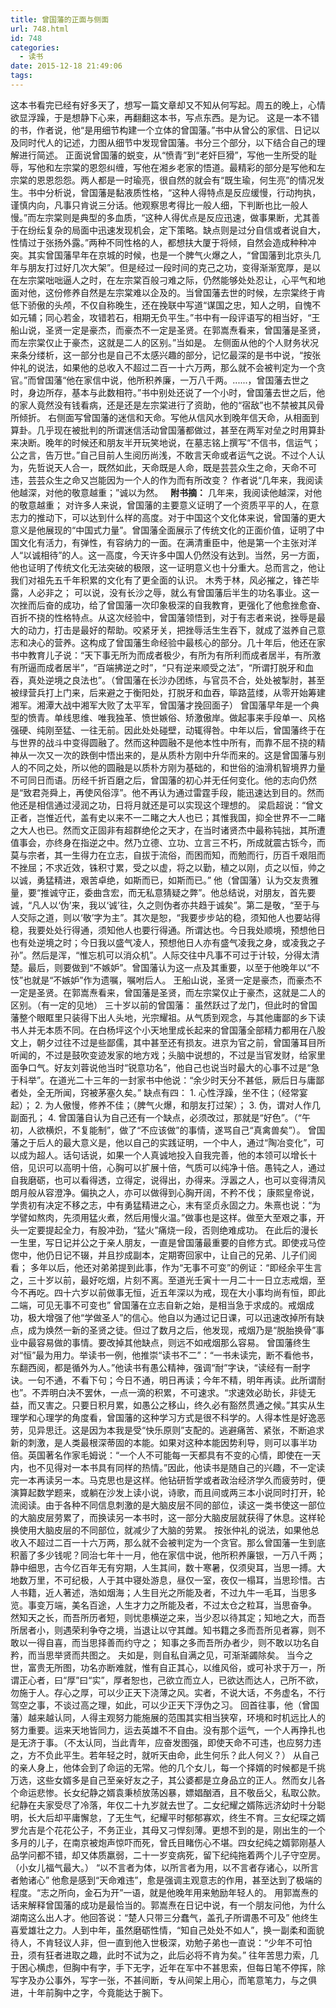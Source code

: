 ```yaml
---
title: 曾国藩的正面与侧面
url: 748.html
id: 748
categories:
  - 读书
date: 2015-12-18 21:49:06
tags:
---
```


这本书看完已经有好多天了，想写一篇文章却又不知从何写起。周五的晚上，心情欲显浮躁，于是想静下心来，再翻翻这本书，写点东西。是为记。 这是一本不错的书，作者说，他“是用细节构建一个立体的曾国藩。”书中从曾公的家信、日记以及同时代人的记述，力图从细节中发现曾国藩。书分三个部分，以下结合自己的理解进行简述。 正面说曾国藩的蜕变，从“愤青”到“老奸巨猾”，写他一生所受的耻辱，写他和左宗棠的恩怨纠缠，写他在湘乡老家的悟道。最精彩的部分是写他和左宗棠的恩恩怨怨。两人都是一时瑜亮，很自然的就会有“既生瑜，何生亮”的情况发生。书中分析说，曾国藩是黏液质性格，“这种人得特点是反应缓慢，行动拘执，谨慎内向，凡事只肯说三分话。他观察思考得比一般人细，下判断也比一般人慢。”而左宗棠则是典型的多血质，“这种人得优点是反应迅速，做事果断，尤其善于在纷纭复杂的局面中迅速发现机会，定下策略。缺点则是过分自信或者说自大，性情过于张扬外露。”两种不同性格的人，都想扶大厦于将倾，自然会造成种种冲突。其实曾国藩早年在京城的时候，也是一个脾气火爆之人，“曾国藩到北京头几年与朋友打过好几次大架”。但是经过一段时间的克己之功，变得渐渐宽厚，是以在左宗棠咄咄逼人之时，在左宗棠百般刁难之际，仍然能够处处忍让，心平气和地面对他，这份修养自然是左宗棠难以企及的。当曾国藩去世的时候，左宗棠终于肯低下骄傲的头颅，不仅自称晚生，还在挽联中写道“谋国之忠，知人之明，自愧不如元辅；同心若金，攻错若石，相期无负平生。”书中有一段评语写的相当好，“王船山说，圣贤一定是豪杰，而豪杰不一定是圣贤。在郭嵩焘看来，曾国藩是圣贤，而左宗棠仅止于豪杰，这就是二人的区别。”当如是。 左侧面从他的个人财务状况来条分缕析，这一部分也是自己不太感兴趣的部分，记忆最深的是书中说，“按张仲礼的说法，如果他的总收入不超过二百一十六万两，那么就不会被判定为一个贪官。”而曾国藩“他在家信中说，他所积养廉，一万八千两。......，曾国藩去世之时，身边所存，基本与此数相符。”书中别处还说了一个小时，曾国藩去世之后，他的家人竟然没有钱看病，还是还是左宗棠进行了资助，他的“宿敌”也不禁被其风骨所倾折。 右侧面写曾国藩的迷信和天命。写他从信风水到晚年信天命，从相面到算卦。几乎现在被批判的所谓迷信活动曾国藩都做过，甚至在两军对垒之时用算卦来决断。晚年的时候还和朋友半开玩笑地说，在墓志铭上撰写“不信书，信运气；公之言，告万世。”自己目前人生阅历尚浅，不敢言天命或者运气之说。不过个人认为，先哲说天人合一，既然如此，天命既是人命，既是芸芸众生之命，天命不可违，芸芸众生之命又岂能因为一个人的作为而有所改变？ 作者说“几年来，我阅读他越深，对他的敬意越重；”诚以为然。   **附书摘：** 几年来，我阅读他越深，对他的敬意越重； 对许多人来说，曾国藩的主要意义证明了一个资质平平的人，在意志力的推动下，可以达到什么样的高度。对于中国这个文化体来说，曾国藩的更大意义是他展现的“中国式力量”。曾国藩全面展示了传统文化的正面价值，证明了中国文化有活力，有弹性，有容纳力的一面。在满清重臣中，他是第一个主张对洋人“以诚相待”的人。这一高度，今天许多中国人仍然没有达到。当然，另一方面，他也证明了传统文化无法突破的极限，这一证明意义也十分重大。总而言之，他让我们对祖先五千年积累的文化有了更全面的认识。 木秀于林，风必摧之，锋芒毕露，人必非之； 可以说，没有长沙之辱，就么有曾国藩后半生的功名事业。这一次挫而后奋的成功，给了曾国藩一次印象极深的自我教育，更强化了他愈挫愈奋、百折不挠的性格特点。从这次经验中，曾国藩领悟到，对于有志者来说，挫辱是最大的动力，打击是最好的帮助。咬紧牙关，把挫辱活生生吞下，就成了滋养自己意志和决心的营养。这构成了曾国藩生命经验中最核心的部分。几十年后，他还在家书中教育儿子说：“天下事无所为而成者极少，有所为有所利而成者居半，有所激有所逼而成者居半”，“百端拂逆之时”，“只有逆来顺受之法”，“所谓打脱牙和血吞，真处逆境之良法也”。（曾国藩在长沙办团练，与官员不合，处处被掣肘，甚至被绿营兵打上门来，后来避之于衡阳处，打脱牙和血吞，筚路蓝缕，从零开始筹建湘军。湘潭大战中湘军大败了太平军，曾国藩才挽回面子） 曾国藩早年是一个典型的愤青。单线思维、唯我独革、愤世嫉俗、矫激傲岸。做起事来手段单一、风格强硬、纯刚至猛、一往无前。因此处处碰壁，动辄得咎。中年以后，曾国藩终于在与世界的战斗中变得圆融了。然而这种圆融不是他本性中所有，而靠不屈不挠的精神从一次又一次的跌倒中悟出来的，是从质朴方刚中升华而来的。这是曾国藩与别人的不同之处，所以他的圆融是以质朴方刚为基础的，和世俗的油滑机智境界力量不可同日而语。历经千折百磨之后，曾国藩的初心并无任何变化。他的志向仍然是“致君尧舜上，再使风俗淳”。他不再认为通过雷霆手段，能迅速达到目的。然而他还是相信通过浸润之功，日将月就还是可以实现这个理想的。 梁启超说：“曾文正者，岂惟近代，盖有史以来不一二睹之大人也已；其惟我国，抑全世界不一二睹之大人也已。然而文正固非有超群绝伦之天才，在当时诸贤杰中最称钝拙，其所遭值事会，亦终身在指逆之中。然乃立德、立功、立言三不朽，所成就震古铄今，而莫与宗者，其一生得力在立志，自拔于流俗，而困而知，而勉而行，历百千艰阻而不挫屈；不求近效，铢积寸累，受之以虚，将之以勤，植之以刚，贞之以恒，帅之以诚，勇猛精进，艰苦卓绝，如斯而已，如斯而已。” 他（曾国藩）认为交友贵雅量，要“推诚守正，委曲含宏，而无私意猜疑之弊”。他总结说，对朋友，首先要诚，“凡人以‘伪’来，我以‘诚’往，久之则伪者亦共趋于诚矣”。第二是敬，“至于与人交际之道，则以‘敬’字为主”。其次是恕，“我要步步站的稳，须知他人也要站得稳，我要处处行得通，须知他人也要行得通。所谓达也。今日我处顺境，预想他日也有处逆境之时；今日我以盛气凌人，预想他日人亦有盛气凌我之身，或凌我之子孙”。然后是浑，“惟忘机可以消众机”。人际交往中凡事不可过于计较，分得太清楚。最后，则要做到“不嫉妒”。曾国藩认为这一点及其重要，以至于他晚年以“不忮”也就是“不嫉妒”作为遗嘱，嘱咐后人。 王船山说，圣贤一定是豪杰，而豪杰不一定是圣贤。在郭嵩焘看来，曾国藩是圣贤，而左宗棠仅止于豪杰，这就是二人的区别。（有一定的见地） 三十岁以前的曾国藩： 虽然跃过了龙门，但此时的曾国藩整个眼眶里只装得下出人头地，光宗耀祖。从气质到观念，与其他庸鄙的乡下读书人并无本质不同。在白杨坪这个小天地里成长起来的曾国藩全部精力都用在八股文上，朝夕过往不过是些鄙儒，其中甚至还有损友。进京为官之前，曾国藩耳目所听闻的，不过是鼓吹变迹发家的地方戏；头脑中说想的，不过是当官发财，给家里面争口气。好友刘蓉说他当时“锐意功名”，他自己也说当时最大的心事不过是“急于科举”。在道光二十三年的一封家书中他说：“余少时天分不甚低，厥后日与庸鄙者处，全无所闻，窍被茅塞久矣。” 缺点有四： 1\. 心性浮躁，坐不住；（经常宴起）； 2. 为人傲慢，修养不佳；（脾气火爆，和朋友打过架）； 3. 伪，谓对人作几副面孔； 4. 曾国藩自认为自己还有一个缺点，必须改过，那就是“好色”。（“午初，人欲横炽，不复能制”，做了“不应该做”的事情，遂骂自己“真禽兽矣”）。 曾国藩之于后人的最大意义是，他以自己的实践证明，一个中人，通过“陶冶变化”，可以成为超人。话句话说，如果一个人真诚地投入自我完善，他的本领可以增长十倍，见识可以高明十倍，心胸可以扩展十倍，气质可以纯净十倍。愚钝之人，通过自我磨砺，也可以看得透，立得定，说得出，办得来。浮嚣之人，也可以变得清风朗月般从容澄净。偏执之人，亦可以做得到心胸开阔，不矜不伐； 康熙皇帝说，学贵初有决定不移之志，中有勇猛精进之心，末有坚贞永固之力。朱熹也说：“为学譬如熬肉，先须用猛火煮，然后用慢火温。”做事也是这样。做至大至艰之事，开头一定要提起全力，有股冲劲，“猛火”痛烧一段，否则绝难成功。 在此后的漫长一生里，写日记并公之于亲人朋友，一直是曾国藩最重要的自修方式。即使戎马倥偬中，他仍日记不辍，并且抄成副本，定期寄回家中，让自己的兄弟、儿子们阅看； 多年以后，他还对弟弟提到此事，作为“无事不可变”的例证：“即经余平生言之，三十岁以前，最好吃烟，片刻不离。至道光壬寅十一月二十一日立志戒烟，至今不再吃。四十六岁以前做事无恒，近五年深以为戒，现在大小事均尚有恒，即此二端，可见无事不可变也” 曾国藩在立志自新之始，是相当急于求成的。戒烟成功，极大增强了他“学做圣人”的信心。他自以为通过记日课，可以迅速改掉所有缺点，成为焕然一新的圣贤之徒。但过了数月之后，他发现，戒烟乃是“脱胎换骨”事业中最容易做的事情。要改掉其他缺点，则远不如戒烟那么容易。 曾国藩终生对“恒”最为用力。举读书一例，他推崇“读书不二”：“一书未读完，断不看他书，东翻西阅，都是循外为人。”他读书有愚公精神，强调“耐”字诀，“读经有一耐字诀。一句不通，不看下句；今日不通，明日再读；今年不精，明年再读。此所谓耐也”。不弄明白决不罢休，一点一滴的积累，不可速求。“求速效必助长，非徒无益，而又害之。只要日积月累，如愚公之移山，终久必有豁然贯通之候。”其实从生理学和心理学的角度看，曾国藩的这种学习方式是很不科学的。人得本性是好逸恶劳，见异思迁。这是因为本我是受“快乐原则”支配的。逃避痛苦、紧张，不断追求新的刺激，是人类最根深蒂固的本能。如果对这种本能因势利导，则可以事半功倍。英国著名作家毛姆说：“一个人不可能每一天都具有不变的心情，即使在一天内，也不见得对一本书具有同样的热情。”因此，他读书是随自己的兴趣，不一定读完一本再读另一本。马克思也是这样。他钻研哲学或者政治经济学久而疲劳时，便演算起数学题来，或躺在沙发上读小说，诗歌，而且间或两三本小说同时打开，轮流阅读。由于各种不同信息刺激的是大脑皮层不同的部位，读这一类书使这一部位的大脑皮层劳累了，而换读另一本书时，这一部分大脑皮层就获得了休息。这样轮换使用大脑皮层的不同部位，就减少了大脑的劳累。 按张仲礼的说法，如果他总收入不超过二百一十六万两，那么就不会被判定为一个贪官。那么曾国藩一生到底积蓄了多少钱呢？同治七年十一月，他在家信中说，他所积养廉银，一万八千两； 静中细思，古今亿百年无有穷期，人生其间，数十寒暑，仅须臾耳，当思一搏。大地数万里，不可纪极，人于其中寝处游息，昼仅一室，夜仅一榻耳，当思珍惜。古人书籍，近人著述，浩如烟海；人生目光之所能及者，不过九牛一毛耳，当思多览。事变万端，美名百途，人生才力之所能及者，不过太仓之粒耳，当思奋争。 然知天之长，而吾所历者短，则忧患横逆之来，当少忍以待其定；知地之大，而吾所居者小，则遇荣利争夺之境，当退让以守其雌。知书籍之多而吾所见者寡，则不敢以一得自喜，而当思择善而约守之； 知事之多而吾所办者少，则不敢以功名自矜，而当思举贤而共图之。 夫如是，则自私自满之见，可渐渐蠲除矣。 当今之世，富贵无所图，功名亦断难就，惟有自正其心，以维风俗，或可补求于万一，所谓正心者，曰“厚”曰“实”，厚者恕也，己欲立而立人，已欲达而达人，己所不欲，勿施于人。存心之厚，可以少正天下浇薄之风。实者，不说大话，不务虚名，不行驾空之事，不谈过高之理，如此，可以少正天下浮伪之习。 回首往事，他（曾国藩）越来越认同，人得主观努力能施展的范围其实相当狭窄，环境和时机远比人的努力重要。运来天地皆同力，运去英雄不不自由。没有那个运气，一个人再挣扎也是无济于事。（不太认同，当此青年，应奋发图强，即使天命不可违，也应努力违之，方不负此平生。若年轻之时，就听天由命，此生何乐？此人何义？） 从自己的亲人身上，他体会到了命运的无常。他的几个女儿，每一个择婿的时候都是千挑万选，这些女婿多是自己至亲好友之子，其公婆都是立身品立的正人。然而女儿各个命运悲惨。长女纪静之婿袁秉桢放荡凶暴，嫖娼酗酒，且不敬岳父，私取公款。纪静在夫家受尽了冷落，年仅二十九岁就去世了。二女纪耀之婿陈远济幼时十分聪明，长大后却平庸懈怠，了无生气，纪耀平时郁郁寡欢，终生不育。三女纪琛之婿罗允吉是个花花公子，不务正业，其母又刁悍刻薄。更想不到的是，刚出生的一个多月的儿子，在南京被炮声惊吓而死，曾氏目睹伤心不堪。四女纪纯之婿郭刚基人品学问都不错，却又体质羸弱，二十一岁变病死，留下纪纯拖着两个儿子守空房。（小女儿福气最大。） “以不言者为体，以所言者为用，以不言者存诸心，以所言者勉诸心” 他愈是感到“天命难违”，愈是强调主观意志的作用，甚至达到了极端的程度。“志之所向，金石为开”一语，就是他晚年用来勉励年轻人的。 用郭嵩焘的话来解释曾国藩的成功是最恰当的。郭嵩焘在日记中说，有一个朋友问他，为什么湖南这么出人才。他回答说：“楚人只带三分蠢气，盖孔子所谓愚不可及” 他终生喜爱雄壮之力。人到中年，虽然磨砺性情，“知自己处处不如人”，换一副柔和面貌待人，不肯轻议人非，但一直到他入世极深，劝勉子弟也一直说：“少年不可怕丑，须有狂者进取之趣，此时不试为之，此后必将不肯为矣。” 往年苦思力索，几于困心横虑，但胸中有字，手下无字，近年在军中不甚思索，但每日笔不停挥，除写字及办公事外，写字一张，不甚间断，专从间架上用心，而笔意笔力，与之俱进，十年前胸中之字，今竟能达于腕下。